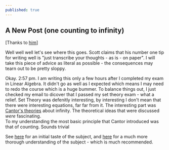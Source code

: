 ```yaml
---
published: true
---
```


## A New Post (one counting to infinity)

[Thanks to [him](https://guzey.com/personal/why-have-a-blog/#how-to-start-a-blog)]

Well well well let's see where this goes.
Scott claims that his number one tip for writing well is "just transcribe your thoughts - as is - on paper". I will take this piece of advice as literal as possible - the consequences may tearn out to be pretty sloppy.

Okay. 2:57 pm. 
I am writing this only a few hours after I completed my exam in Linear Algebra. It didn't go as well as I expected which means I may need to redo the course which is a huge bummer. To balance things out, I just checked my email to dicover that I passed my set theory exam - what a relief.
Set Theory was defenitly interesting, by interesting I don't mean that there were interesting equations, far far from it. The interesting part was [Cantor's theories](https://en.wikipedia.org/wiki/Georg_Cantor) about infinity. The theoretical ideas that were discussed _were_ fascinating.   
To my understanding the most basic principle that Cantor introduced was that of counting. Sounds trivial

See [here](https://www.youtube.com/watch?v=ZMgiOfmMqHg) for an initial taste of the subject, and [here](https://gadial.net/categories/set%20theory/) for a much more thorough understanding of the subject - which is much recommended.
